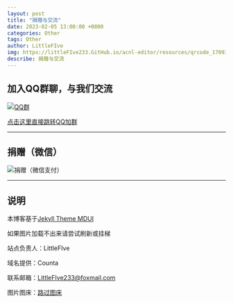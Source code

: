 ```yaml
---
layout: post
title: "捐赠与交流"
date: 2023-02-05 13:00:00 +0800
categories: Other
tags: Other
author: LittleFIve
img: https://littleFIve233.GitHub.io/acnl-editor/resources/qrcode_1709359644363.jpg
describe: 捐赠与交流
---
```


## 加入QQ群聊，与我们交流
[![QQ群](https://littleFIve233.GitHub.io/acnl-editor/resources/qrcode_1709359644363.jpg)](https://jq.qq.com/?_wv=1027&k=ffityEKG)

[点击这里直接跳转QQ加群](https://jq.qq.com/?_wv=1027&k=ffityEKG)

<hr />

## 捐赠（微信）

![捐赠（微信支付）](https://littleFIve233.GitHub.io/acnl-editor/resources/pay.png)

<hr />

## 说明

本博客基于[Jekyll Theme MDUI](https://github.com/KeJunMao/jekyll-theme-mdui)

如果图片加载不出来请尝试刷新或挂梯

站点负责人：LittleFIve

域名提供：Counta

联系邮箱：LittleFIve233@foxmail.com

图片图床：[路过图床](https://imgtu.com/)
